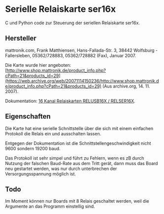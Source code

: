 # Serielle Relaiskarte ser16x

C und Python code zur Steuerung der seriellen Relaiskarte ser16x.

## Hersteller

mattronik.com,
Frank Matthiensen,
Hans-Fallada-Str. 3,
38442 Wolfsburg - Fallersleben,
05362/728883,
05362/728882 (Fax),
Januar 2007.

Die Karte wurde hier angeboten: [http://www.shop.mattronik.de/product_info.php?cPath=21&products_id=29](https://web.archive.org/web/20071114150236/http://www.shop.mattronik.de/product_info.php?cPath=21&products_id=29) (Aus archive.org, 14. 11. 2007).

Dokumentation: [16 Kanal Relaiskarten RELUSB16X / RELSER16X](serielle_relaiskarte_ser16x.pdf).

## Eigenschaften

Die Karte hat eine serielle Schnittstelle über die sich mit einem einfachen Protokoll die Relais ein und ausschalten lassen.

Entgegen der Dokumentation ist die Schnittstellengeschwindigkeit nicht 9600 sondern 19200 baud.

Das Protokoll ist sehr simpel und führt zu Fehlern, wenn es zB durch Nutzung der falschen Baud-Rate aus dem Tritt gerät, dann muss das Board neu gestartet werden, was nur durch unterbrechen der Versorgungsspannung möglich ist.

## Todo

Im Moment können nur Boards mit 8 Relais geschaltet werden, weil die Argumente an das Programm einstellig sind.

